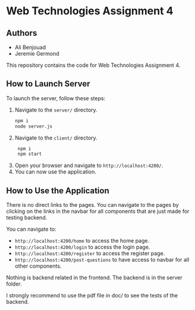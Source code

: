# Web Technologies Assignment 4

## Authors
- Ali Benjouad
- Jeremie Germond

This repository contains the code for Web Technologies Assignment 4.

## How to Launch Server

To launch the server, follow these steps:

1. Navigate to the `server/` directory.
   ```bash
   npm i 
   node server.js
   ```
2. Navigate to the `client/` directory.
   ```bash
    npm i
    npm start
    ```
3. Open your browser and navigate to `http://localhost:4200/`.
4. You can now use the application.

## How to Use the Application
  There is no direct links to the pages.
    You can navigate to the pages by clicking on the links in the navbar for all components that are just made for testing backend.

You can navigate to:
- `http://localhost:4200/home` to access the home page.
- `http://localhost:4200/login` to access the login page.
- `http://localhost:4200/register` to access the register page.
- `http://localhost:4200/post-questions` to have access to navbar for all other components.

Nothing is backend related in the frontend. The backend is in the server folder.

I strongly recommend to use the pdf file in doc/ to see the tests of the backend.

